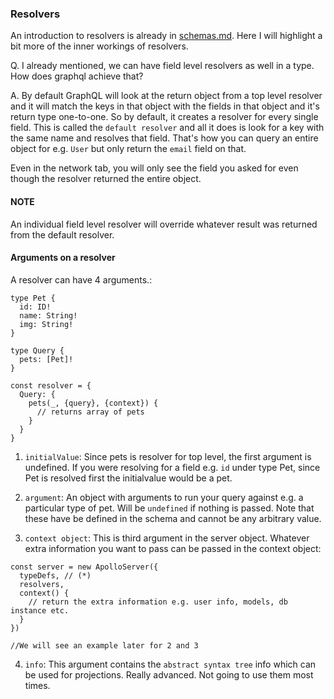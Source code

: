 ### Resolvers

An introduction to resolvers is already in [schemas.md](./schemas.md). Here I will highlight a bit more of the inner workings of resolvers.

Q. I already mentioned, we can have field level resolvers as well in a type. How does graphql achieve that?

A. By default GraphQL will look at the return object from a top level resolver and it will match the keys in that object with the fields in that object and it's return type one-to-one. So by default, it creates a resolver for every single field. This is called the `default resolver` and all it does is look for a key with the same name and resolves that field. That's how you can query an entire object for e.g. `User` but only return the `email` field on that. 

Even in the network tab, you will only see the field you asked for even though the resolver returned the entire object.

#### NOTE
An individual field level resolver will override whatever result was returned from the default resolver.

#### Arguments on a resolver

A resolver can have 4 arguments.:

```
type Pet {
  id: ID!
  name: String!
  img: String!
}

type Query {
  pets: [Pet]!
}

const resolver = {
  Query: {
    pets(_, {query}, {context}) {
      // returns array of pets
    }
  }
}
```

1. `initialValue`: Since pets is resolver for top level, the first argument is undefined. If you were resolving for a field e.g. `id` under type Pet, since Pet is resolved first the initialvalue would be a pet.

2. `argument`: An object with arguments to run your query against e.g. a particular type of pet. Will be `undefined` if nothing is passed. Note that these have be defined in the schema and cannot be any arbitrary value.

3.  `context object`: This is third argument in the server object. Whatever extra information you want to pass can be passed in the context object:

```
const server = new ApolloServer({
  typeDefs, // (*)
  resolvers,
  context() {
    // return the extra information e.g. user info, models, db instance etc.
  }
})

//We will see an example later for 2 and 3
```

4. `info`: This argument contains the `abstract syntax tree` info which can be used for projections. Really advanced. Not going to use them most times.